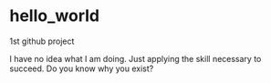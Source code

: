 # hello_world
1st github project

I have no idea what I am doing. Just applying the skill necessary to succeed. Do you know why you exist?
